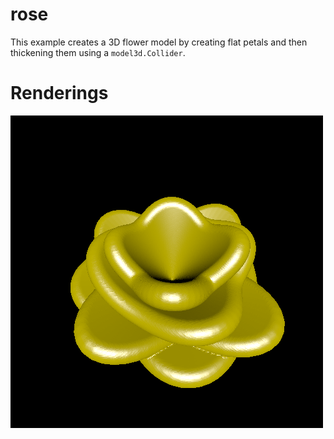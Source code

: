 # rose

This example creates a 3D flower model by creating flat petals and then thickening them using a `model3d.Collider`.

# Renderings

![Renderings of the rose](rendering.png)
